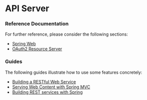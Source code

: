 # API Server

### Reference Documentation
For further reference, please consider the following sections:

* [Spring Web](https://docs.spring.io/spring-boot/docs/2.2.7.RELEASE/reference/htmlsingle/#boot-features-developing-web-applications)
* [OAuth2 Resource Server](https://docs.spring.io/spring-boot/docs/2.2.7.RELEASE/reference/htmlsingle/#boot-features-security-oauth2-server)

### Guides
The following guides illustrate how to use some features concretely:

* [Building a RESTful Web Service](https://spring.io/guides/gs/rest-service/)
* [Serving Web Content with Spring MVC](https://spring.io/guides/gs/serving-web-content/)
* [Building REST services with Spring](https://spring.io/guides/tutorials/bookmarks/)


